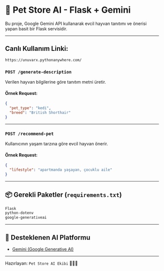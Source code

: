 
# 🐾 Pet Store AI - Flask + Gemini

Bu proje, Google Gemini API kullanarak evcil hayvan tanıtımı ve önerisi yapan basit bir Flask servisidir.

---
## Canlı Kullanım Linki:
```bash
https://unuvarx.pythonanywhere.com/
```



### `POST /generate-description`

Verilen hayvan bilgilerine göre tanıtım metni üretir.

#### Örnek Request:

```json
{
  "pet_type": "kedi",
  "breed": "British Shorthair"
}
```

---

### `POST /recommend-pet`

Kullanıcının yaşam tarzına göre evcil hayvan önerir.

#### Örnek Request:

```json
{
  "lifestyle": "apartmanda yaşayan, çocuklu aile"
}
```

---

## 📦 Gerekli Paketler (`requirements.txt`)

```txt
Flask
python-dotenv
google-generativeai
```

---

## 🧠 Desteklenen AI Platformu

- [Gemini (Google Generative AI)](https://ai.google.dev/)

---

Hazırlayan: `Pet Store AI Ekibi` 🐶🐱🐰
